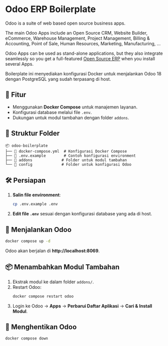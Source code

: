 # Odoo ERP Boilerplate

Odoo is a suite of web based open source business apps.

The main Odoo Apps include an Open Source CRM, Website Builder, eCommerce, Warehouse Management, Project Management, Billing & Accounting, Point of Sale, Human Resources, Marketing, Manufacturing, ...

Odoo Apps can be used as stand-alone applications, but they also integrate seamlessly so you get
a full-featured <a href="https://www.odoo.com">Open Source ERP</a> when you install several Apps.

Boilerplate ini menyediakan konfigurasi Docker untuk menjalankan Odoo 18 dengan PostgreSQL yang sudah terpasang di host.

## 🚀 Fitur
- Menggunakan **Docker Compose** untuk manajemen layanan.
- Konfigurasi database melalui file `.env`.
- Dukungan untuk modul tambahan dengan folder `addons`.

## 📂 Struktur Folder
```
📦 odoo-boilerplate
├── 📜 docker-compose.yml  # Konfigurasi Docker Compose
├── 📜 .env.example        # Contoh konfigurasi environment
├── 📂 addons             # Folder untuk modul tambahan
└── 📂 config             # Folder untuk konfigurasi Odoo
```

## 🛠 Persiapan
1. **Salin file environment**:
   ```sh
   cp .env.example .env
   ```
2. **Edit file `.env`** sesuai dengan konfigurasi database yang ada di host.

## 🚀 Menjalankan Odoo
```sh
docker compose up -d
```
Odoo akan berjalan di **http://localhost:8069**.

## 📦 Menambahkan Modul Tambahan
1. Ekstrak modul ke dalam folder `addons/`.
2. Restart Odoo:
   ```sh
   docker compose restart odoo
   ```
3. Login ke Odoo → **Apps** → **Perbarui Daftar Aplikasi** → **Cari & Install Modul**.

## 🛑 Menghentikan Odoo
```sh
docker compose down
```


